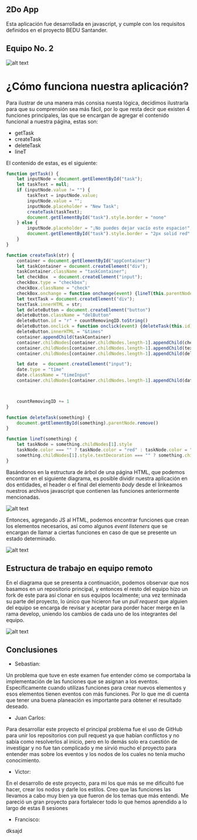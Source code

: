 ## 2Do App
Esta aplicación fue desarrollada en javascript, y cumple con los requisitos definidos en el proyecto BEDU Santander.

## Equipo No. 2
![alt text](https://github.com/devnull404/TODO/blob/develop/assets/doc/PORTADABEDU.svg)

# ¿Cómo funciona nuestra aplicación?
Para ilustrar de una manera más consisa nuesta lógica, decidimos ilustrarla para que su comprensión sea más fácil, por lo que resta decir que existen 4 funciones principales, las que se encargan de agregar el contenido funcional a nuestra página, estas son:

- getTask
- createTask
- deleteTask
- lineT

El contenido de estas, es el siguiente:

``` javascript
function getTask() {
    let inputNode = document.getElementById("task");
    let taskText = null;
    if (inputNode.value != "") {
        taskText = inputNode.value;
        inputNode.value = "";
        inputNode.placeholder = "New Task";
        createTask(taskText);
        document.getElementById("task").style.border = "none"
    } else {
        inputNode.placeholder = "¡No puedes dejar vacío este espacio!";
        document.getElementById("task").style.border = "2px solid red"
    }
}
```

``` javascript
function createTask(str) {
    container = document.getElementById("appContainer")
    let taskContainer = document.createElement("div");
    taskContainer.className = "taskContainer";
    let checkBox  = document.createElement("input");
    checkBox.type = "checkbox";
    checkBox.className = "check"
    checkBox.onchange = function onchange(event) {lineT(this.parentNode)}
    let textTask = document.createElement("div");
    textTask.innerHTML = str;
    let deleteButton = document.createElement("button")
    deleteButton.className = "delButton"
    deleteButton.id = "r" + countRemovingID.toString()
    deleteButton.onclick = function onclick(event) {deleteTask(this.id)}
    deleteButton.innerHTML = "&times"
    container.appendChild(taskContainer)
    container.childNodes[container.childNodes.length-1].appendChild(checkBox)
    container.childNodes[container.childNodes.length-1].appendChild(textTask)
    container.childNodes[container.childNodes.length-1].appendChild(deleteButton)

    let date  = document.createElement("input");
    date.type = "time"
    date.className = "timeInput"
    container.childNodes[container.childNodes.length-1].appendChild(date)



    countRemovingID += 1
}
```

``` javascript
function deleteTask(something) {
    document.getElementById(something).parentNode.remove()
}
```

``` javascript
function lineT(something) {
    let taskNode = something.childNodes[1].style
    taskNode.color === "" ? taskNode.color = "red" : taskNode.color = ""
    something.childNodes[1].style.textDecoration === "" ? something.childNodes[1].style.textDecoration = "line-through" : something.childNodes[1].style.textDecoration = ""
}
```

Basándonos en la estructura de árbol de una página HTML, que podemos encontrar en el siguiente diagrama, es posible dividir nuestra aplicación en dos entidades, el header o el final del elemento *body* desde el linkeamos nuestros archivos javascript que contienen las funciones anteriormente mencionadas.

![alt text](https://github.com/devnull404/TODO/blob/develop/assets/doc/BEDU1.png)

Entonces, agregando JS al HTML, podemos encontrar funciones que crean los elementos necesarios, así como algunos *event listeners* que se encargan de llamar a ciertas funciones en caso de que se presente un estado determinado. 

![alt text](https://github.com/devnull404/TODO/blob/develop/assets/doc/BEDU2.png)

## Estructura de trabajo en equipo remoto
En el diagrama que se presenta a continuación, podemos observar que nos basamos en un repositorio principal, y entonces el resto del equipo hizo un fork de este para así clonar en sus equipos localmente; una vez terminada su parte del proyecto, lo único que hicieron fue un *pull request* que alguien del equipo se encarga de revisar y aceptar para porder hacer merge en la rama develop, uniendo los cambios de cada uno de los integrantes del equipo.

![alt text](https://github.com/devnull404/TODO/blob/develop/assets/doc/GITHUBBEDU.png)


## Conclusiones

- Sebastian:

 Un problema que tuve en este examen fue entender cómo se comportaba la implementación de las funciones que se asignan a los eventos. Específicamente cuando utilizas funciones para crear nuevos elementos y esos elementos tienen eventos con más funciones. Por lo que me di cuenta que tener una buena planeación es importante para obtener el resultado deseado.

 - Juan Carlos:

 Para desarrollar este proyecto el principal problema fue el uso de GitHub para unir los repositorios con pull request ya que habían conflictos y no sabía como resolverlos al inicio, pero en lo demás solo era cuestión de investigar y no fue tan complicado y me sirvió mucho el proyecto para entender mas sobre los eventos y los nodos de los cuales no tenía mucho conocimiento.

 - Victor:

 En el desarrollo de este proyecto, para mi los que más  se me dificultó fue hacer, crear los nodos y darle los estilos. Creo que las funciones las llevamos a cabo muy bien ya que fueron de los temas que más entendi. Me pareció un gran proyecto para fortalecer todo lo que hemos aprendido a lo largo de estas 8  sesiones

 - Francisco:

 dksajd